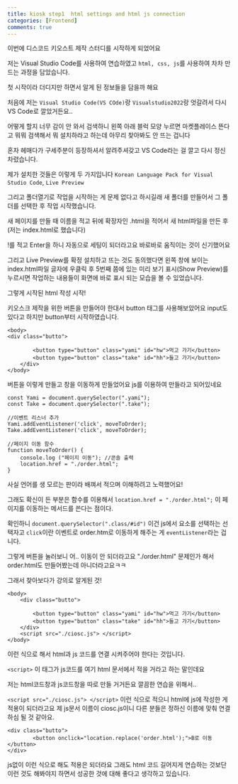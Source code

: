 ```yaml
---
title: kiosk step1  html settings and html js connection
categories: [Frontend]
comments: true
---
```


이번에 디스코드 키오스트 제작 
스터디를 시작하게 되었어요 

저는 Visual Studio Code를 사용하여 연습하였고 
`html, css, js`를 사용하여 
차차 만드는 과정을 담았습니다. 

첫 시작이라 더디지만 
하면서 알게 된 정보들을 담을까 해요 


처음에 저는 `Visual Studio Code(VS COde)`랑 
`Visualstudio2022`랑 엇갈려서 
다시 VS Code로 깔았거든요.. 

어떻게 할지 너무 감이 안 와서 검색하니 
왼쪽 아래 블럭 모양 누르면 마켓플레이스 뜬다고 
뭐뭐 검색해서 뭐 설치하라고 하는데 
아무리 찾아봐도 안 뜨는 겁니다 

혼자 헤매다가 구세주분이 등장하셔서 알려주셔갖고 
VS Code라는 걸 깔고 다시 정신 차렸습니다. 


제가 설치한 것들은 이렇게 두 가지입니다 
`Korean Language Pack for Visual Studio Code`, `Live Preview` 

그리고 폴더열기로 작업을 시작하는 게 문제 없다고 하시길래 
새 폴더를 만들어서 그 폴더를 선택한 후 작업 시작했습니다. 

새 페이지를 만들 때 이름을 적고 뒤에 확장자인 
.html을 적어서 새 html파일을 만든 후 
(저는 index.html로 했습니다) 

!를 적고 Enter을 하니 자동으로 세팅이 되더라고요 
바로바로 움직이는 것이 신기했어요 


그리고 Live Preview를 확정 설치하고 뜨는 것도 동의했다면 
왼쪽 창에 보이는 index.html파일 글자에 우클릭 후 
5번째 쯤에 있는 미리 보기 표시(Show Preview)를 누르시면 
작업하는 내용들이 화면에 바로 표시 되는 모습을 볼 수 있었습니다. 


그렇게 시작된 html 작성 시작! 

키오스크 제작을 위한 버튼을 만들어야 한대서 
button 태그를 사용해보았어요 
input도 있다고 하지만 button부터 시작하였습니다. 



``` 
<body> 
<div class="butto">

        <button type="button" class="yami" id="hw">먹고 가기</button> 
        <button type="button" class="take" id="hh">들고 가기</button> 
    </div>
</body> 
``` 


버튼을 이렇게 만들고 창을 이동하게 만들었어요 
js를 이용하여 만들라고 되어있네요 

``` 
const Yami = document.querySelector(".yami");
const Take = document.querySelector(".take"); 

//이벤트 리스너 추가
Yami.addEventListener('click', moveToOrder);
Take.addEventListener('click', moveToOrder);

//페이지 이동 함수
function moveToOrder() {
    console.log ("페이지 이동"); //콘솔 출력
    location.href = "./order.html";
}

``` 

사실 언어를 생 모르는 판이라 
배껴서 적으며 이해하려고 노력했어요! 

그래도 확신이 든 부분은 함수를 이용해서 
``location.href = "./order.html";`` 
이 페이지를 이동하는 메서드를 쓴다는 점이다. 

확인하니 ``document.querySelector(".class/#id")`` 
이건 js에서 요소를 선택하는 선택자고 
``click``이란 이벤트로 order.htm로 이동하게 해주는 게 
``eventListener``라는 겁니다. 


그렇게 버튼을 눌러보니 
어.. 이동이 안 되더라고요 
"./order.html" 문제인가 해서 
order.html도 만들어봤는데 아니더라고요ㅋㅋ 

그래서 찾아보다가 강의로 알게된 것! 


``` 
<body>
    <div class="butto">

        <button type="button" class="yami" id="hw">먹고 가기</button> 
        <button type="button" class="take" id="hh">들고 가기</button> 
    </div> 
    <script src="./ciosc.js"> </script>
</body>
``` 

이런 식으로 해서 html과 js 코드를 연결 시켜주어야 한다는 것입니다. 

`<script>` 이 태그가 js코드를 
여기 html 문서에서 적을 거라고 하는 말인데요 

저는 html코드창과 js코드창을 따로 만들 거거든요 
깔끔한 연습을 위해서.. 

``<script src="./ciosc.js"> </script>`` 
이런 식으로 적으니 html에 js에 작성한 게 적용이 되더라고요 
제 js문서 이름이 ciosc.js이니 
다른 분들은 정하신 이름에 맞춰 연결하심 될 것 같아요. 


```
<div class="butto">
        <button onclick="location.replace('order.html');">B로 이동</button> 
</div>
``` 
js없이 이런 식으로 해도 적용은 되더라요 
그래도 html 코드 길어지게 연습하는 것보단 
이런 것도 해봐야지 하면서 
성공한 것에 대해 좋다고 생각하고 있습니다. 


